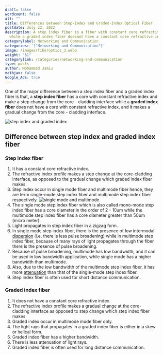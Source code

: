 ```yaml
---
draft: false
wordcount: false
alt: ""
title: Differences Between Step-Index and Graded-Index Optical Fiber
postdate: July 22, 2022
description: A step index fiber is a fiber with constant core refractive index
  while a graded index fiber doesnot have a constant core refractive index
categorylabel: Networking and Communication
categories: '["Networking and Communication"]'
image: /images/fiberoptics_3.webp
weight: "51"
categorylink: /categories/networking-and-communication
type: posts
author: Mohammad Jamiu
mathjax: false
Google_Ads: true
---
```

One of the major difference between a step index fiber and a graded index fiber is that, a **step index fiber** has a core with constant refractive index and make a step change from the core - cladding interface while a **graded index fiber** does not have a core with constant refractive index, and it makes a gradual change from the core - cladding interface.

   <img loading="lazy" src="/images/fiberoptics_3.webp" alt="step index and graded index">

## Difference between step index and graded index fiber

### Step index fiber

1. It has a constant core refractive index.
2. The refractive index profile makes a step change at the core-cladding interface, as opposed to the gradual change which graded index fiber makes.
3. Step index occur in single mode fiber and multimode fiber hence, they are term single-mode step index fiber and multimode step index fiber respectively.
   <img loading="lazy" src="/images/fiberoptics_4.webp" alt="single mode and multimode">
4. The single mode step index fiber which is also called mono-mode step index fiber has a core diameter in the order of 2 – 10um while the multimode step index fiber has a core diameter greater than 50um (micro meter).
5. Light propagates in step index fiber in a zigzag form.
6. In single mode step index fiber, there is the presence of low intermodal <a class="links-to-article" href="/networking/what-is-dispersion-in-optical-fiber-and-the-types/">dispersion</a> (i.e. there is less pulse broadening) while in multimode step index fiber, because of many rays of light propagates through the fiber there is the presence of pulse broadening.
7. Because of pulse broadening, multimode has low bandwidth, and it can be used in low bandwidth application, while single mode has a higher bandwidth than multimode.
8. Also, due to the low bandwidth of the multimode step index fiber, it has more <a class="links-to-article" href="/networking/what-are-the-different-causes-of-transmission-impairments/">attenuation</a> than that of the single-mode step index fiber.
9. Step index fiber is often used for short distance communication.

### Graded index fiber

1. It does not have a constant core refractive index.
2. The refractive index profile makes a gradual change at the core-cladding interface as opposed to step change which step index fiber makes
3. Graded index occur in multimode mode fiber only.
4. The light rays that propagates in a graded index fiber is either in a skew or helical form.
5. Graded index fiber has a higher bandwidth.
6. There is less attenuation of light rays.
7. Graded index fiber is often used for long distance communication.